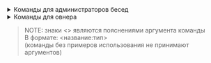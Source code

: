 <details>
<summary>Команды для администраторов бесед</summary>
  
  <br>

  - `giveadmin` - добавление пользователя в администраторы беседы

    - Примеры использования:
      - `giveadmin @id1` (`giveadmin <user:mention>`)
  
  <br>

  - `kick` - исключение пользователя из беседы

    - Примеры использования:
      - `kick @id1` (`kick <user:mention>`)
  
  <br>

  - `invite` - приглашение пользователя в беседу

    - Примеры использования:
      - `invite @id1` (`invite <user:mention>`)
  
  <br>

  - `forceinvite` - форсированное приглашение пользователя в беседу
    > Сработает если у пользователя разрешены приглашения в настройках приватности
  
  <br>

  - `mute` - автоматическое удаление сообщений пользователя

    - Примеры использования:
      - `mute @id1 30` (`mute <user:mention> <minutes:float>`)
        > Мут пользователя @id1 на 30 минут
  
  <br>

  - `unmute` - отмена действия команды `mute` на пользователя

    - Примеры использования:
      - `unmute @id1` (`unmute <user:mention>`)
  
  <br>

  - `takeadmin` - удаление пользователя из администраторов беседы

    - Примеры использования:
      - `takeadmin @id1` (`takeadmin <user:mention>`)
  
  <br>

  - `whreset` - очистка кэша команды `wh` в беседе
  
  <br>

</details>

<details>
<summary>Команды для овнера</summary>
  
  <br>

  - `whgreset` - очистка кэша команды `wh` глобально
  
  <br>

</details>

> NOTE: знаки <> являются пояснениями аргумента команды \
> В формате: <название:тип> \
> (команды без примеров использования не принимают аргументов)
